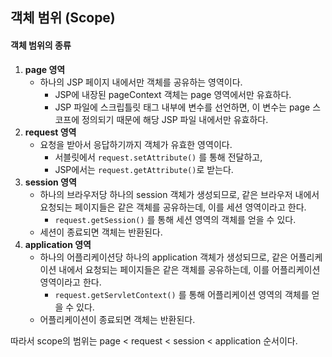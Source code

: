 ## 객체 범위 (Scope)

#### 객체 범위의 종류

1. **page 영역**
   - 하나의 JSP 페이지 내에서만 객체를 공유하는 영역이다.
     - JSP에 내장된 pageContext 객체는 page 영역에서만 유효하다.
     - JSP 파일에 스크립틀릿 태그 내부에 변수를 선언하면, 이 변수는 page 스코프에 정의되기 때문에 해당 JSP 파일 내에서만 유효하다.
2. **request 영역**
   - 요청을 받아서 응답하기까지 객체가 유효한 영역이다.
     - 서블릿에서 `request.setAttribute()` 를 통해 전달하고,
     - JSP에서는 `request.getAttribute()`로 받는다.
3. **session 영역**
   - 하나의 브라우저당 하나의 session 객체가 생성되므로, 같은 브라우저 내에서 요청되는 페이지들은 같은 객체를 공유하는데, 이를 세션 영역이라고 한다.
     - `request.getSession()` 를 통해 세션 영역의 객체를 얻을 수 있다.
   - 세션이 종료되면 객체는 반환된다.
4. **application 영역**
   - 하나의 어플리케이션당 하나의 application 객체가 생성되므로, 같은 어플리케이션 내에서 요청되는 페이지들은 같은 객체를 공유하는데, 이를 어플리케이션 영역이라고 한다.
     - `request.getServletContext()` 를 통해 어플리케이션 영역의 객체를 얻을 수 있다.
   - 어플리케이션이 종료되면 객체는 반환된다.

따라서 scope의 범위는 page < request < session < application 순서이다.